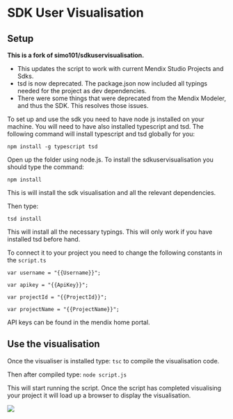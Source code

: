 # SDK User Visualisation
## Setup

**This is a fork of simo101/sdkuservisualisation.** 

- This updates the script to work with current Mendix Studio Projects and Sdks.
- tsd is now deprecated. The package.json now included all typings needed for the project as dev dependencies.
- There were some things that were deprecated from the Mendix Modeler, and thus the SDK. This resolves those issues.

To set up and use the sdk you need to have node js installed on your machine. You will need to have also installed typescript and tsd.
The following command will install typescript and tsd globally for you:

`npm install -g typescript tsd`

Open up the folder using node.js.
To install the sdkuservisualisation you should type the command:

`npm install`

This is will install the sdk visualisation and all the relevant dependencies.

Then type:

`tsd install`

This will install all the necessary typings. This will only work if you have installed tsd before hand.

To connect it to your project you need to change the following constants in the `script.ts`

`var username = "{{Username}}";`

`var apikey = "{{ApiKey}}";`

`var projectId = "{{ProjectId}}";`

`var projectName = "{{ProjectName}}";`

API keys can be found in the mendix home portal.

## Use the visualisation
Once the visualiser is installed type:
`tsc`
to compile the visualisation code.

Then after compiled type:
`node script.js`

This will start running the script. Once the script has completed visualising your project it will load up a browser to display the visualisation.

<img src="img/visualisation.png"></img>

